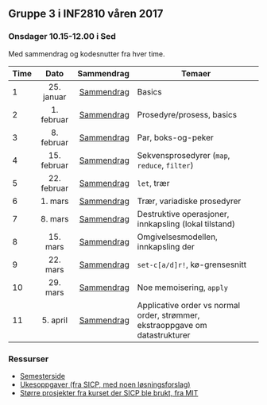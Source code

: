 ## Gruppe 3 i INF2810 våren 2017

### Onsdager 10.15-12.00 i Sed

Med sammendrag og kodesnutter fra hver time.

| Time      | Dato          | Sammendrag       |    Temaer   |
| --------- |:-------------:|-----------------:|-------------|
| 1         | 25. januar    | [Sammendrag](01) | Basics
| 2         | 1. februar    | [Sammendrag](02) | Prosedyre/prosess, basics
| 3         | 8. februar    | [Sammendrag](03) | Par, boks-og-peker
| 4         | 15. februar   | [Sammendrag](04) | Sekvensprosedyrer (`map`, `reduce`, `filter`)
| 5         | 22. februar   | [Sammendrag](05) | `let`, trær
| 6         | 1. mars       | [Sammendrag](06) | Trær, variadiske prosedyrer
| 7         | 8. mars       | [Sammendrag](07) | Destruktive operasjoner, innkapsling (lokal tilstand)
| 8         | 15. mars      | [Sammendrag](08) | Omgivelsesmodellen, innkapsling der
| 9         | 22. mars      | [Sammendrag](09) | `set-c[a/d]r!`, kø-grensesnitt
| 10         | 29. mars     | [Sammendrag](10) | Noe memoisering, `apply`
| 11         | 5. april     | [Sammendrag](11) | Applicative order vs normal order, strømmer, ekstraoppgave om datastrukturer


### Ressurser

- [Semesterside](http://www.uio.no/studier/emner/matnat/ifi/INF2810/v17/index.html)
- [Ukesoppgaver (fra SICP, med noen løsningsforslag)](http://folk.uio.no/esbenss/inf2810/gruppelaererenes-side.html)
- [Større prosjekter fra kurset der SICP ble brukt, fra MIT](https://ocw.mit.edu/courses/electrical-engineering-and-computer-science/6-001-structure-and-interpretation-of-computer-programs-spring-2005/projects/)
